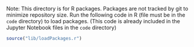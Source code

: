 Note: This directory is for R packages. Packages are not tracked by git to minimize repository size. Run the following code in R (file must be in the `code` directory) to load packages. (This code is already included in the Jupyter Notebook files in the `code` directory)

```R
source("lib/loadPackages.r")
```